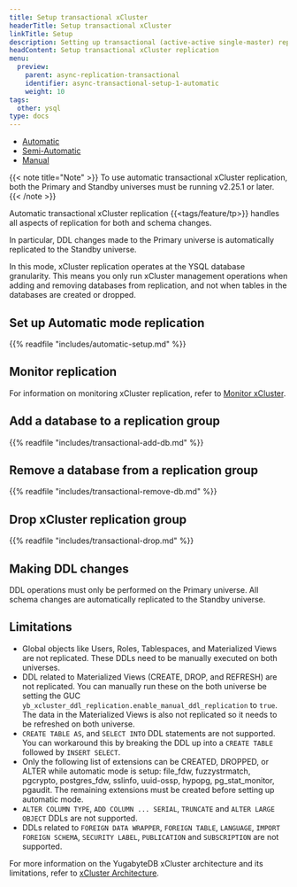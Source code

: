 ```yaml
---
title: Setup transactional xCluster
headerTitle: Setup transactional xCluster
linkTitle: Setup
description: Setting up transactional (active-active single-master) replication between two YB universes
headContent: Setup transactional xCluster replication
menu:
  preview:
    parent: async-replication-transactional
    identifier: async-transactional-setup-1-automatic
    weight: 10
tags:
  other: ysql
type: docs
---
```



<ul class="nav nav-tabs-alt nav-tabs-yb">
  <li >
    <a href="../async-transactional-setup-automatic/" class="nav-link active">
      Automatic
    </a>
  </li>
  <li >
    <a href="../async-transactional-setup-semi-automatic/" class="nav-link">
      Semi-Automatic
    </a>
  </li>
  <li >
    <a href="../async-transactional-setup-manual/" class="nav-link">
      Manual
    </a>
  </li>
</ul>

{{< note title="Note" >}}
To use automatic transactional xCluster replication, both the Primary and Standby universes must be running v2.25.1 or later.
{{< /note >}}


Automatic transactional xCluster replication {{<tags/feature/tp>}} handles all aspects of replication for both and schema changes.

In particular, DDL changes made to the Primary universe is automatically replicated to the Standby universe.

In this mode, xCluster replication operates at the YSQL database granularity. This means you only run xCluster management operations when adding and removing databases from replication, and not when tables in the databases are created or dropped.


## Set up Automatic mode replication

{{% readfile "includes/automatic-setup.md" %}}


## Monitor replication
For information on monitoring xCluster replication, refer to [Monitor xCluster](../../../../launch-and-manage/monitor-and-alert/xcluster-monitor/).

## Add a database to a replication group

{{% readfile "includes/transactional-add-db.md" %}}


## Remove a database from a replication group

{{% readfile "includes/transactional-remove-db.md" %}}

## Drop xCluster replication group

{{% readfile "includes/transactional-drop.md" %}}

## Making DDL changes

DDL operations must only be performed on the Primary universe. All schema changes are automatically replicated to the Standby universe.

## Limitations

- Global objects like Users, Roles, Tablespaces, and Materialized Views are not replicated. These DDLs need to be manually executed on both universes.
- DDL related to Materialized Views (CREATE, DROP, and REFRESH) are not replicated. You can manually run these on the both universe be setting the GUC `yb_xcluster_ddl_replication.enable_manual_ddl_replication` to `true`. The data in the Materialized Views is also not replicated so it needs to be refreshed on both universe.
- `CREATE TABLE AS`, and `SELECT INTO` DDL statements are not supported. You can workaround this by breaking the DDL up into a `CREATE TABLE` followed by `INSERT SELECT`.
- Only the following list of extensions can be CREATED, DROPPED, or ALTER while automatic mode is setup: file_fdw, fuzzystrmatch, pgcrypto, postgres_fdw, sslinfo, uuid-ossp, hypopg, pg_stat_monitor, pgaudit. The remaining extensions must be created before setting up automatic mode.
- `ALTER COLUMN TYPE`, `ADD COLUMN ... SERIAL`, `TRUNCATE` and `ALTER LARGE OBJECT` DDLs are not supported.
- DDLs related to `FOREIGN DATA WRAPPER`, `FOREIGN TABLE`, `LANGUAGE`, `IMPORT FOREIGN SCHEMA`, `SECURITY LABEL`, `PUBLICATION` and `SUBSCRIPTION` are not supported.

For more information on the YugabyteDB xCluster architecture and its limitations, refer to [xCluster Architecture](../../../../architecture/docdb-replication/async-replication).
